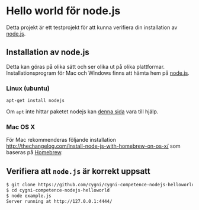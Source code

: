# Hello world för node.js
Detta projekt är ett testprojekt för att kunna verifiera din installation av [node.js](http://nodejs.org/). 


## Installation av node.js
Detta kan göras på olika sätt och ser olika ut på olika plattformar. Installationsprogram för Mac och Windows finns att hämta hem på [node.js](http://nodejs.org/).

### Linux (ubuntu)
```apt-get install nodejs```

Om ```apt``` inte hittar paketet nodejs kan [denna sida](https://github.com/joyent/node/wiki/installing-node.js-via-package-manager) vara till hjälp.

### Mac OS X
För Mac rekommenderas följande installation http://thechangelog.com/install-node-js-with-homebrew-on-os-x/ som baseras på [Homebrew](http://brew.sh).

## Verifiera att ```node.js``` är korrekt uppsatt
```bash
$ git clone https://github.com/cygni/cygni-competence-nodejs-helloworld
$ cd cygni-competence-nodejs-helloworld
$ node example.js
Server running at http://127.0.0.1:4444/
```
